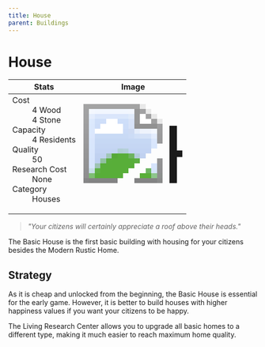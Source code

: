 ```yaml
---
title: House
parent: Buildings
---
```

# House

[//]: # (Pre-generated content)
<table><thead><tr><th>Stats</th><th>Image</th></tr></thead><tbody><tr><td><dl><dt>Cost</dt><dd>4 Wood<br>4 Stone</dd><dt>Capacity</dt><dd>4 Residents</dd><dt>Quality</dt><dd>50</dd><dt>Research Cost</dt><dd>None</dd><dt>Category</dt><dd>Houses</dd></dl></td><td><style>.building-image {width: 200px;height: 200px;overflow: hidden;position: relative;}.building-image img {image-rendering: pixelated;object-fit: none;transform: scale(10);transform-origin: left top;position: absolute;left: 0;top: 0;}</style><div class="building-image"><img style="object-position: -948px -889px;" src="https://tfe2-wiki.github.io/assets/sprites.png" alt="House Back"><img style="object-position: -926px -889px;" src="https://tfe2-wiki.github.io/assets/sprites.png" alt="House"></div></td></tr></tbody></table>

> *"Your citizens will certainly appreciate a roof above their heads."*

The Basic House is the first basic building with housing for your citizens besides the Modern Rustic Home.

## Strategy

As it is cheap and unlocked from the beginning, the Basic House is essential for the early game. However, it is better to build houses with higher happiness values if you want your citizens to be happy.

The Living Research Center allows you to upgrade all basic homes to a different type, making it much easier to reach maximum home quality.
